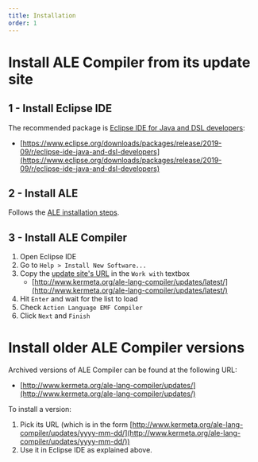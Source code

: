 ```yaml
---
title: Installation
order: 1
---
```


Install ALE Compiler from its update site
============================

1 - Install Eclipse IDE
-----------------------

The recommended package is [Eclipse IDE for Java and DSL developers](https://www.eclipse.org/downloads/packages/release/2019-09/r/eclipse-ide-java-and-dsl-developers):
- [https://www.eclipse.org/downloads/packages/release/2019-09/r/eclipse-ide-java-and-dsl-developers](https://www.eclipse.org/downloads/packages/release/2019-09/r/eclipse-ide-java-and-dsl-developers)
  
2 - Install ALE
---------------

Follows the [ALE installation steps](http://gemoc.org/ale-lang/getting_started.html).

 
3 - Install ALE Compiler
---------------

1. Open Eclipse IDE
2. Go to `Help > Install New Software...`
3. Copy the [update site's URL](http://www.kermeta.org/ale-lang-compiler/updates/latest/) in the `Work with` textbox
   * [http://www.kermeta.org/ale-lang-compiler/updates/latest/](http://www.kermeta.org/ale-lang-compiler/updates/latest/)
4. Hit `Enter` and wait for the list to load
5. Check `Action Language EMF Compiler`
6. Click `Next` and `Finish`

Install older ALE Compiler versions
==========================

Archived versions of ALE Compiler can be found at the following URL:
- [http://www.kermeta.org/ale-lang-compiler/updates/](http://www.kermeta.org/ale-lang-compiler/updates/)

To install a version:
1. Pick its URL (which is in the form [http://www.kermeta.org/ale-lang-compiler/updates/yyyy-mm-dd/](http://www.kermeta.org/ale-lang-compiler/updates/yyyy-mm-dd/))
2. Use it in Eclipse IDE as explained above.